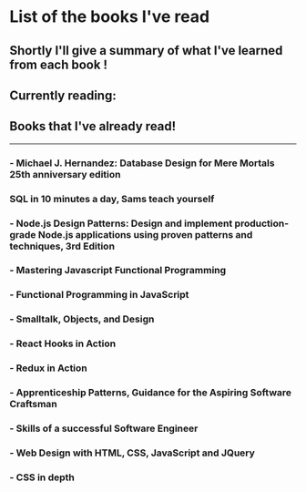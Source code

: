 # List of the books I've read

## Shortly I'll give a summary of what I've learned from each book !

## Currently reading: 



## Books that I've already read!

-----

### - Michael J. Hernandez: Database Design for Mere Mortals 25th anniversary edition
### SQL in 10 minutes a day, Sams teach yourself
### - Node.js Design Patterns: Design and implement production-grade Node.js applications using proven patterns and techniques, 3rd Edition
### - Mastering Javascript Functional Programming
### - Functional Programming in JavaScript
### - Smalltalk, Objects, and Design
### - React Hooks in Action
### - Redux in Action
### - Apprenticeship Patterns, Guidance for the Aspiring Software Craftsman
### - Skills of a successful Software Engineer
### - Web Design with HTML, CSS, JavaScript and JQuery
### - CSS in depth

